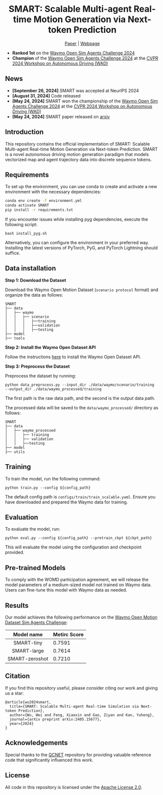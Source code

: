 <div align="center">
  
  # SMART: Scalable Multi-agent Real-time Motion Generation via Next-token Prediction
  
  [Paper](https://arxiv.org/abs/2405.15677) | [Webpage](https://smart-motion.github.io/smart/)

</div>

- **Ranked 1st** on the [Waymo Open Sim Agents Challenge 2024](https://waymo.com/open/challenges/2024/sim-agents/)  
- **Champion** of the [Waymo Open Sim Agents Challenge 2024](https://waymo.com/open/challenges/2024/sim-agents/) at the [CVPR 2024 Workshop on Autonomous Driving (WAD)](https://cvpr2024.wad.vision/)

## News
- **[September 26, 2024]** SMART was accepted at NeurIPS 2024
- **[August 31, 2024]** Code released
- **[May 24, 2024]** SMART won the championship of the [Waymo Open Sim Agents Challenge 2024](https://waymo.com/open/challenges/2024/sim-agents/) at the [CVPR 2024 Workshop on Autonomous Driving (WAD)](https://cvpr2024.wad.vision/)
- **[May 24, 2024]** SMART paper released on [arxiv](https://arxiv.org/abs/2405.15677)


## Introduction
This repository contains the official implementation of SMART: Scalable Multi-agent Real-time Motion Generation via Next-token Prediction. SMART is a novel autonomous driving motion generation paradigm that models vectorized map and agent trajectory data into discrete sequence tokens.

## Requirements

To set up the environment, you can use conda to create and activate a new environment with the necessary dependencies:

```bash
conda env create -f environment.yml
conda activate SMART
pip install -r requirements.txt
```

If you encounter issues while installing pyg dependencies, execute the following script:
```setup
bash install_pyg.sh
```

Alternatively, you can configure the environment in your preferred way. Installing the latest versions of PyTorch, PyG, and PyTorch Lightning should suffice.

## Data installation

**Step 1: Download the Dataset**

Download the Waymo Open Motion Dataset (`scenario protocol` format) and organize the data as follows:
```
SMART
├── data
│   ├── waymo
│   │   ├── scenario
│   │   │   ├──training
│   │   │   ├──validation
│   │   │   ├──testing
├── model
├── tools
```

**Step 2: Install the Waymo Open Dataset API**

Follow the instructions [here](https://github.com/waymo-research/waymo-open-dataset) to install the Waymo Open Dataset API.

**Step 3: Preprocess the Dataset**

Preprocess the dataset by running:
```
python data_preprocess.py --input_dir ./data/waymo/scenario/training  --output_dir ./data/waymo_processed/training
```
The first path is the raw data path, and the second is the output data path.

The processed data will be saved to the `data/waymo_processed/` directory as follows:

```
SMART
├── data
│   ├── waymo_processed
│   │   ├── training
│   │   ├── validation
│   │   ├──testing
├── model
├── utils
```

## Training

To train the model, run the following command:

```train
python train.py --config ${config_path}
```

The default config path is `configs/train/train_scalable.yaml`. Ensure you have downloaded and prepared the Waymo data for training.

## Evaluation

To evaluate the model, run:

```eval
python eval.py --config ${config_path} --pretrain_ckpt ${ckpt_path}
```
This will evaluate the model using the configuration and checkpoint provided.


## Pre-trained Models

To comply with the WOMD participation agreement, we will release the model parameters of a medium-sized model not trained on Waymo data. Users can fine-tune this model with Waymo data as needed.

## Results

Our model achieves the following performance on the [Waymo Open Motion Dataset Sim Agents Challenge](https://waymo.com/open/challenges/2024/sim-agents/):

| Model name    | Metirc Score |
| :-----------: | ------------ |
| SMART-tiny    | 0.7591       |
| SMART-large   | 0.7614       |
| SMART-zeroshot| 0.7210       |


## Citation 

If you find this repository useful, please consider citing our work and giving us a star:

```citation
@article{wu2024smart,
  title={SMART: Scalable Multi-agent Real-time Simulation via Next-token Prediction},
  author={Wu, Wei and Feng, Xiaoxin and Gao, Ziyan and Kan, Yuheng},
  journal={arXiv preprint arXiv:2405.15677},
  year={2024}
}
```

## Acknowledgements
Special thanks to the [QCNET](https://github.com/ZikangZhou/QCNet) repository for providing valuable reference code that significantly influenced this work. 

## License
All code in this repository is licensed under the [Apache License 2.0](https://www.apache.org/licenses/LICENSE-2.0).
